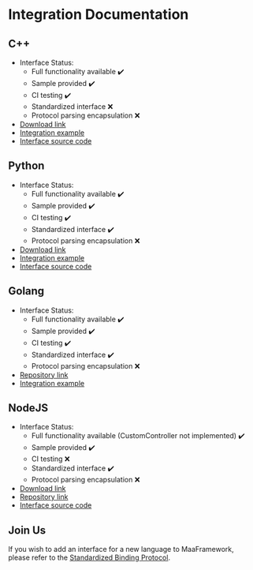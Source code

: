# Integration Documentation

## C++

- Interface Status:
  - Full functionality available ✔️
  - Sample provided ✔️
  - CI testing ✔️
  - Standardized interface ❌
  - Protocol parsing encapsulation ❌
- [Download link](https://github.com/MaaXYZ/MaaFramework/releases)
- [Integration example](../../sample/cpp/main.cpp)
- [Interface source code](https://github.com/MaaXYZ/MaaFramework/tree/main/include)

## Python

- Interface Status:
  - Full functionality available ✔️
  - Sample provided ✔️
  - CI testing ✔️
  - Standardized interface ✔️
  - Protocol parsing encapsulation ❌
- [Download link](https://pypi.org/project/MaaFw/)
- [Integration example](../../sample/python/__main__.py)
- [Interface source code](https://github.com/MaaXYZ/MaaFramework/tree/main/source/binding/Python)


## Golang

- Interface Status:
  - Full functionality available ✔️
  - Sample provided ✔️
  - CI testing ✔️
  - Standardized interface ✔️
  - Protocol parsing encapsulation ❌
- [Repository link](https://github.com/MaaXYZ/maa-framework-go)
- [Integration example](https://github.com/MaaXYZ/maa-framework-go/tree/main/examples)

## NodeJS

- Interface Status:
  - Full functionality available (CustomController not implemented) ✔️
  - Sample provided ✔️
  - CI testing ❌
  - Standardized interface ✔️
  - Protocol parsing encapsulation ❌
- [Download link](https://npmjs.com/@nekosu/maa-node)
- [Repository link](https://github.com/neko-para/maa-node)
- [Interface source code](https://github.com/neko-para/maa-node/blob/main/sample/simpleLauncher.ts)

## Join Us

If you wish to add an interface for a new language to MaaFramework, please refer to the [Standardized Binding Protocol](4.2-StandardizedBindingProtocol.md).
